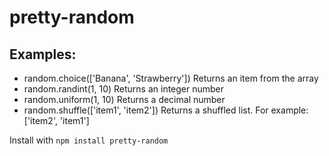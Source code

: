# pretty-random

## Examples:
- random.choice(['Banana', 'Strawberry']) Returns an item from the array
- random.randint(1, 10) Returns an integer number
- random.uniform(1, 10) Returns a decimal number
- random.shuffle(['item1', 'item2']) Returns a shuffled list. For example: ['item2', 'item1']

Install with `npm install pretty-random`